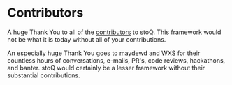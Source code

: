 # Contributors

A huge Thank You to all of the [contributors](https://github.com/PUNCH-Cyber/stoq/graphs/contributors) to stoQ. This framework would not be what it is today without all of your contributions.

An especially huge Thank You goes to [maydewd](https://github.com/maydewd) and [WXS](https://github.com/wxsBSD) for their countless hours of conversations, e-mails, PR's, code reviews, hackathons, and banter. stoQ would certainly be a lesser framework without their substantial contributions.
